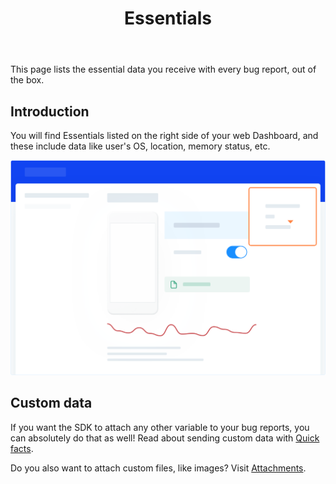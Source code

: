 ﻿---
id: react-native-essentials
title: Essentials
---
This page lists the essential data you receive with every bug report, out of the box.

## Introduction
You will find Essentials listed on the right side of your web Dashboard, and these include data like user's OS, location, memory status, etc.

![alt text](assets/essentials_screen.png)

## Custom data
If you want the SDK to attach any other variable to your bug reports, you can absolutely do that as well! Read about sending custom data with [Quick facts](react-native-quick-facts.md).

Do you also want to attach custom files, like images? Visit [Attachments](react-native-attachments.md).

